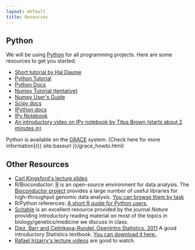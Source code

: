 ```yaml
---
layout: default
title: Resources
---
```


Python
-------

We will be using [Python](http://www.python.org/) for all programming projects. Here are some resources
to get you started:

*   [Short tutorial by Hal Daume](http://www.umiacs.umd.edu/~hal/courses/2011F_ML/p0/)  
*	[Python Tutorial](http://docs.python.org/tutorial/)  
*	[Python Docs](http://docs.python.org/index.html)  
*	[Numpy Tutorial (tentative)](http://scipy.org/Tentative_NumPy_Tutorial)  
*	[Numpy User's Guide](http://docs.scipy.org/doc/numpy/user/)  
*	[Scipy docs](http://docs.scipy.org/doc/)  
*	[IPython docs](http://ipython.org/ipython-doc/stable/index.html)  
*   [IPy Notebook](http://ipython.org/ipython-doc/dev/interactive/htmlnotebook.html)  
*	[An introductory video on IPy notebook by Titus Brown (starts about 2 minutes in)](http://www.youtube.com/watch?feature=player_detailpage&v=HaS4NXxL5Qc#t=138s)  

Python is available on the [GRACE](http://www.grace.umd.edu) system.
[Check here for more information]({{ site.baseurl }}/grace_howto.html)

Other Resources
---------

* [Carl Kingsford's lecture slides](http://cbcb.umd.edu/~carlk/bioinfo-lectures/)  
* R/Bioconductor: [R](http://www.r-project.org) is an open-source environment for data analysis. The [Bioconductor project](http://bioconductor.org) provides a
large number of useful libraries for high-throughput genomic data analysis. [You can browse them by task](http://www.bioconductor.org/packages/release/BiocViews.html)
* R/Python references: [A short R guide for Python users.](http://mathesaurus.sourceforge.net/r-numpy.html) 
* [Scitable](http://www.nature.com/scitable) is an excellent resource provided by the journal *Nature* providing introductory reading material on most of the topics in biology/genetics/medicine we 
discuss in class. 
* [Diez, Barr and Cetinkaya-Rundel. OpenIntro Statistics. 2011](http://www.openintro.org/stat/online.php) A good introductory Statistics textbook. [You can download it here.](http://www.openintro.org/stat/downloads.php).
* [Rafael Irizarry's lecture videos](http://www.youtube.com/user/RafalabChannel?feature=watch) are good to watch.

